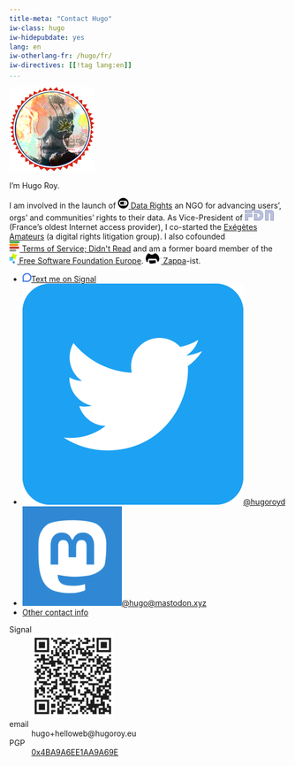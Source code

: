 ```yaml
---
title-meta: "Contact Hugo"
iw-class: hugo
iw-hidepubdate: yes
lang: en
iw-otherlang-fr: /hugo/fr/
iw-directives: [[!tag lang:en]] 
...
```



<div class="vcard" id="hcard-Hugo-Roy">
<img id="ma-tete" class="u-photo" alt="" src="/favatar.png" />
<p>I’m <span class="fn" title="Hugo Roy">Hugo<span class="lastname"> Roy</span></span>.</p>

<p><span
class="p-note">I am involved in the launch of <a style="display:inline-block" href="//datarights.ngo"><img alt="" src="/assets/datarights-logo.png" height="19"> <span class="org">Data Rights</span></a> an NGO for advancing users’, orgs’ and communities’ rights to their data. As Vice-President of <a href="//fdn.fr"
style="display:inline-block"><span
class="org" title="French Data Network"><img alt="FDN"
src="/assets/fdn-logo.png" height="19"></span></a> (France’s
oldest Internet access provider), I co-started the <a
href="//exegetes.eu.org/en/">Exégètes Amateurs</a> (a digital rights
litigation group). I also cofounded <a href="//tosdr.org"
style="display:inline-block"><img alt=""
src="/assets/tosdr-icon.png"> <span class="org"
title="ToSDR">Terms of Service; Didn't Read</span></a> and am a former board member of the <a href="//www.fsfe.org"
style="display:inline-block"><img alt=""
src="/assets/fsfe-icon.png" height="19"> <span
class="org">Free Software Foundation Europe</span></a>.
<span style="display:inline-block"><a href="/tags/FrankZappa/" style="display:inline-block"><img alt=""
src="/assets/zappa-logo.png" height="19"> Zappa</a>-ist</span>.</span></p>


<ul id="relmes">
        <li><a href="https://signal.group/#CjQKIPGYSG0JycVxEMBS5JO6XfKs5cuqybl1FeFvS-emkczLEhDm-Kg-A1eimWo8YBDJVk96"><img src="/assets/signal-icon.png" alt="">Text me on Signal</a></li>
        <li><a href="https://twitter.com/hugoroyd" rel="me" title="Twitter: @hugoroyd"><img src="/assets/twitter-icon.png" alt="">@hugoroyd</a></li>
        <li><a href="http://mastodon.xyz/@hugo" rel="me" title="Mastodon: @hugo@mastodon.xyz"><img src="/assets/mastodon-icon.png" alt="">@hugo@mastodon.xyz</a></li>
        <li id="contact-link"><a href="/hugo/#contact">Other contact info</a></li>
</ul>






<dl id="contact" class="more">
<dt>Signal</dt>
<dd>
<a href="https://signal.group/#CjQKIPGYSG0JycVxEMBS5JO6XfKs5cuqybl1FeFvS-emkczLEhDm-Kg-A1eimWo8YBDJVk96">
<img src="/assets/signal-qr.png" width="150" class="qrcode" alt="QR Code" title="QR Code to Signal contact URL">
</a>
</dd>
<dt>email</dt>
<dd>hu<span class="zzz">SPAM</span>go+helloweb@hu<span class="zzz">REMOVE</span>go<span class="y">roy.eu</span></dd>
<dt>PGP</dt>
<dd><a href="https://keys.openpgp.org/search?q=0x4BA9A6EE1AA9A69E">0x4BA9A6EE1AA9A69E</a></dd>
<!-- <dt><a href="https://mastodon.xyz/@hugo">Mastodon</a></dt> -->
<!-- <dd>@hugo@mastodon.xyz</dd> -->
<!-- <dt><a href="http://twitter.com/hugoroyd">Twitter</a></dt> -->
<!-- <dd>@hugoroyd</dd> -->
<!--<dt>irc</dt>-->
<!--<dd>irc.GeekNode.net/Hugo</dd>-->
<!--<dd>irc.freenode.net/hugoroyd</dd>-->
<!-- <dt><a href="https://xmpp.net/directory.php">xmpp</a></dt>-->
<!-- <dd>hugo@jabber.fsfe.org</dd>-->
</dl>
</div>

<style type="text/css">
.zzz{float: right; font-size: 0.001px; color: transparent; display:inline-block; width: 0px; text-decoration: none;}
body :target, body [fragmention] { background-color: transparent;}
</style>

